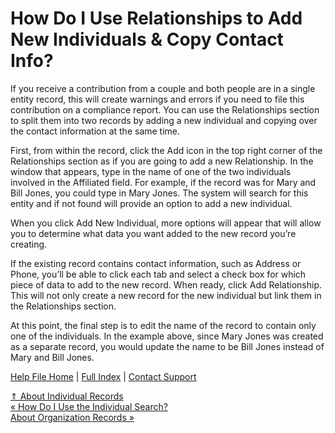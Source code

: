  How Do I Use Relationships to Add New Individuals & Copy Contact Info?
==========

If you receive a contribution from a couple and both people are in a single entity record, this will create warnings and errors if you need to file this contribution on a compliance report. You can use the Relationships section to split them into two records by adding a new individual and copying over the contact information at the same time.

First, from within the record, click the Add icon in the top right corner of the Relationships section as if you are going to add a new Relationship. In the window that appears, type in the name of one of the two individuals involved in the Affiliated field. For example, if the record was for Mary and Bill Jones, you could type in Mary Jones. The system will search for this entity and if not found will provide an option to add a new individual.

When you click Add New Individual, more options will appear that will allow you to determine what data you want added to the new record you’re creating.

If the existing record contains contact information, such as Address or Phone, you’ll be able to click each tab and select a check box for which piece of data to add to the new record. When ready, click Add Relationship. This will not only create a new record for the new individual but link them in the Relationships section.

At this point, the final step is to edit the name of the record to contain only one of the individuals. In the example above, since Mary Jones was created as a separate record, you would update the name to be Bill Jones instead of Mary and Bill Jones.

[Help File Home](/help/) | [Full Index](/Help-File-Directory/) | [Contact Support](mailto:support@ISPolitical.com)

[⇑ About Individual Records](/About-Individual-Records)  
[« How Do I Use the Individual Search?](/Using-Individual-Search)  
[About Organization Records »](/About-Organization-Records)